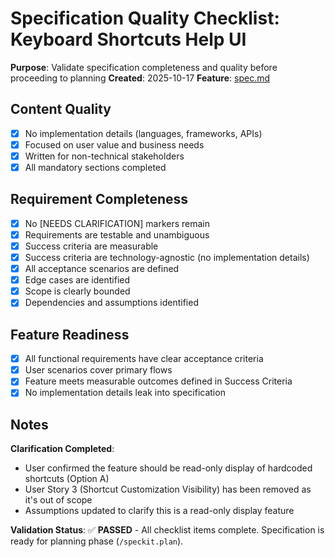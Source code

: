 # Specification Quality Checklist: Keyboard Shortcuts Help UI

**Purpose**: Validate specification completeness and quality before proceeding to planning
**Created**: 2025-10-17
**Feature**: [spec.md](../spec.md)

## Content Quality

- [x] No implementation details (languages, frameworks, APIs)
- [x] Focused on user value and business needs
- [x] Written for non-technical stakeholders
- [x] All mandatory sections completed

## Requirement Completeness

- [x] No [NEEDS CLARIFICATION] markers remain
- [x] Requirements are testable and unambiguous
- [x] Success criteria are measurable
- [x] Success criteria are technology-agnostic (no implementation details)
- [x] All acceptance scenarios are defined
- [x] Edge cases are identified
- [x] Scope is clearly bounded
- [x] Dependencies and assumptions identified

## Feature Readiness

- [x] All functional requirements have clear acceptance criteria
- [x] User scenarios cover primary flows
- [x] Feature meets measurable outcomes defined in Success Criteria
- [x] No implementation details leak into specification

## Notes

**Clarification Completed**:
- User confirmed the feature should be read-only display of hardcoded shortcuts (Option A)
- User Story 3 (Shortcut Customization Visibility) has been removed as it's out of scope
- Assumptions updated to clarify this is a read-only display feature

**Validation Status**: ✅ **PASSED** - All checklist items complete. Specification is ready for planning phase (`/speckit.plan`).
